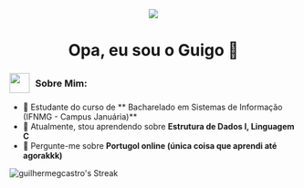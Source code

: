 
<p align="center">
  <img src="https://66.media.tumblr.com/6cbb91389aabc078d44b0b12b5370141/tumblr_pwzrvbucUZ1si4jeeo7_500.gif" />
</p>

<h1 align="center">Opa, eu sou  o Guigo 👋</h1>
 
 <h3 style="display: flex; align-items: center;">
  <img src="https://i.redd.it/do-you-think-guts-and-the-penitent-one-from-blasphemous-v0-yd20bst4eped1.gif?width=268&auto=webp&s=2023e84efc2b2f3c82c8b9910ac952d5ad2ce546" width="35" style="margin-right: 10px;" />
  Sobre Mim:
</h3>

- 🔭 Estudante do curso de  ** Bacharelado em Sistemas de Informação (IFNMG - Campus Januária)**
- 🌱 Atualmente, stou aprendendo sobre **Estrutura de Dados I, Linguagem C**
- 💬 Pergunte-me sobre **Portugol online (única coisa que aprendi até agorakkk)**

![guilhermegcastro's Streak](https://github-readme-streak-stats.herokuapp.com/?user=guilhermegcastro&theme=radical&hide_border=true)
